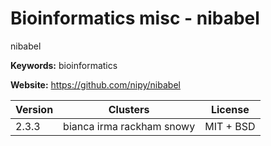 # Bioinformatics misc - nibabel

nibabel

**Keywords:** bioinformatics

**Website:** <https://github.com/nipy/nibabel>

| Version | Clusters | License |
| ------- | -------- | ------- |
| 2.3.3 | bianca irma rackham snowy | MIT + BSD |
